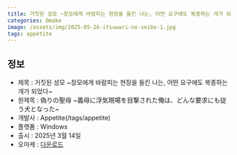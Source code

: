 ```yaml
---
title: 거짓된 성모 ~장모에게 바람피는 현장을 들킨 나는, 어떤 요구에도 복종하는 개가 되었다~
categories: Omake
image: /assets/img/2025-05-26-itsuwari-no-seibo-1.jpg
tags: appetite
---
```


## 정보

* 제목 : 거짓된 성모 ~장모에게 바람피는 현장을 들킨 나는, 어떤 요구에도 복종하는 개가 되었다~
* 원제목 : 偽りの聖母 ~義母に浮気現場を目撃された俺は、どんな要求にも従う犬となった~
* 개발사 : Appetite(/tags/appetite)
* 플랫폼 : Windows
* 출시 : 2025년 3월 14일
* 오마케 : [다운로드](/assets/omake/itsuwari-no-seibo.zip)